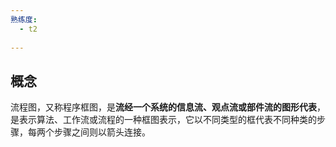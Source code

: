 ```yaml
---
熟练度:
  - t2
  
---
```

## 概念

流程图，又称程序框图，是**流经一个系统的信息流、观点流或部件流的图形代表**，是表示算法、工作流或流程的一种框图表示，它以不同类型的框代表不同种类的步骤，每两个步骤之间则以箭头连接。